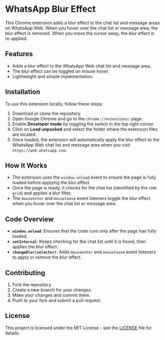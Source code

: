 # WhatsApp Blur Effect

This Chrome extension adds a blur effect to the chat list and message areas on WhatsApp Web. When you hover over the chat list or message area, the blur effect is removed. When you move the cursor away, the blur effect is re-applied.

## Features

- Adds a blur effect to the WhatsApp Web chat list and message area.
- The blur effect can be toggled on mouse hover.
- Lightweight and simple implementation.

## Installation

To use this extension locally, follow these steps:

1. Download or clone the repository.
2. Open Google Chrome and go to the `chrome://extensions/` page.
3. Enable **Developer mode** by toggling the switch in the top right corner.
4. Click on **Load unpacked** and select the folder where the extension files are located.
5. Once loaded, the extension will automatically apply the blur effect to the WhatsApp Web chat list and message area when you visit `https://web.whatsapp.com`.

## How It Works

- The extension uses the `window.onload` event to ensure the page is fully loaded before applying the blur effect.
- Once the page is ready, it checks for the chat list (identified by the role `grid`) and applies a blur filter.
- The `mouseenter` and `mouseleave` event listeners toggle the blur effect when you hover over the chat list or message area.

## Code Overview

- **`window.onload`**: Ensures that the code runs only after the page has fully loaded.
- **`setInterval`**: Keeps checking for the chat list until it is found, then applies the blur effect.
- **`changeBlur(selector)`**: Adds `mouseenter` and `mouseleave` event listeners to apply or remove the blur effect.

## Contributing

1. Fork the repository.
2. Create a new branch for your changes.
3. Make your changes and commit them.
4. Push to your fork and submit a pull request.

## License

This project is licensed under the MIT License - see the [LICENSE](/LICENCE.md) file for details.
